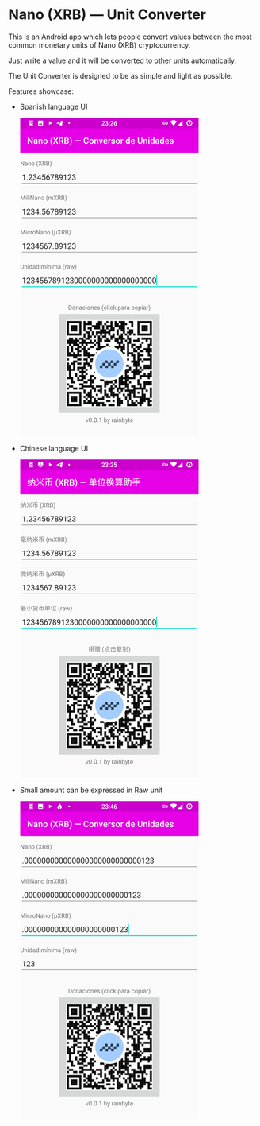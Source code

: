 # Nano (XRB) — Unit Converter

This is an Android app which lets people convert values between the most common
monetary units of Nano (XRB) cryptocurrency.

Just write a value and it will be converted to other units automatically.

The Unit Converter is designed to be as simple and light as possible.

Features showcase:

- Spanish language UI

  ![Spanish UI](screenshots/screen-00.png)

- Chinese language UI

  ![Chinese UI](screenshots/screen-01.png)

- Small amount can be expressed in Raw unit

  ![Small amounts](screenshots/screen-02.png)
